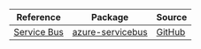 | Reference | Package | Source |
|---|---|---|
|[Service Bus](servicebus-readme.md)|[azure-servicebus](https://pypi.org/project/azure-servicebus)|[GitHub](https://github.com/Azure/azure-sdk-for-python/blob/main/sdk/servicebus/azure-servicebus)|
